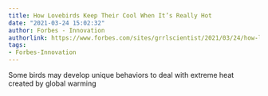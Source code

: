 ```yaml
---
title: How Lovebirds Keep Their Cool When It’s Really Hot
date: "2021-03-24 15:02:32"
author: Forbes - Innovation
authorlink: https://www.forbes.com/sites/grrlscientist/2021/03/24/how-lovebirds-keep-their-cool-when-its-really-hot/
tags:
- Forbes-Innovation
---
```

Some birds may develop unique behaviors to deal with extreme heat created by global warming